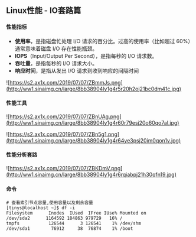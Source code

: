 ## Linux性能 - IO套路篇

#### 性能指标

- **使用率**，是指磁盘忙处理 I/O 请求的百分比。过高的使用率（比如超过 60%）通常意味着磁盘 I/O 存在性能瓶颈。
- **IOPS**（Input/Output Per Second），是指每秒的 I/O 请求数。
- **吞吐量**，是指每秒的 I/O 请求大小。
- **响应时间**，是指从发出 I/O 请求到收到响应的间隔时间

![https://s2.ax1x.com/2019/07/07/ZBmmJs.png](http://ww1.sinaimg.cn/large/8bb38904ly1g4r5r20h2oj21bc0dm41c.jpg)

#### 性能工具

![https://s2.ax1x.com/2019/07/07/ZBnUAg.png](http://ww1.sinaimg.cn/large/8bb38904ly1g4r60r79esj20o60qo7al.jpg)

![https://s2.ax1x.com/2019/07/07/ZBn5g1.png](http://ww1.sinaimg.cn/large/8bb38904ly1g4r64ye3psj20im0qon1v.jpg)



#### 性能分析套路

![https://s2.ax1x.com/2019/07/07/ZBKDmV.png](http://ww1.sinaimg.cn/large/8bb38904ly1g4r6rqiabpj21h30qfn19.jpg)



#### 命令

```shell
# 查看索引节点容量,使用容量以及剩余容量
[tinys@localhost ~]$ df -i
Filesystem      Inodes  IUsed  IFree IUse% Mounted on
/dev/sda2      1164592 184863 979729   16% /
tmpfs           126544      3 126541    1% /dev/shm
/dev/sda1        76912     38  76874    1% /boot
```

